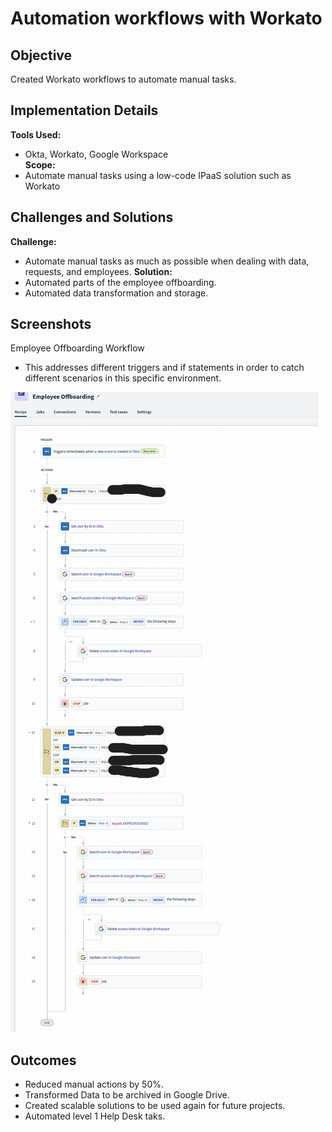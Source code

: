 # Automation workflows with Workato

## Objective
Created Workato workflows to automate manual tasks.

## Implementation Details
**Tools Used:** 
- Okta, Workato, Google Workspace  
**Scope:** 
- Automate manual tasks using a low-code IPaaS solution such as Workato

## Challenges and Solutions
**Challenge:** 
- Automate manual tasks as much as possible when dealing with data, requests, and employees.
**Solution:** 
- Automated parts of the employee offboarding.
- Automated data transformation and storage.

## Screenshots

Employee Offboarding Workflow
- This addresses different triggers and if statements in order to catch different scenarios in this specific environment.

![Employee Offboarding Workato](Images_Automation/workato-employee-offboarding.png)


## Outcomes
- Reduced manual actions by 50%.
- Transformed Data to be archived in Google Drive.
- Created scalable solutions to be used again for future projects.
- Automated level 1 Help Desk taks.